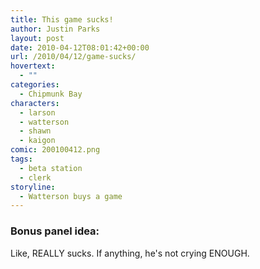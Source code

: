 ```yaml
---
title: This game sucks!
author: Justin Parks
layout: post
date: 2010-04-12T08:01:42+00:00
url: /2010/04/12/game-sucks/
hovertext:
  - ""
categories:
  - Chipmunk Bay
characters:
  - larson
  - watterson
  - shawn
  - kaigon
comic: 200100412.png
tags:
  - beta station
  - clerk 
storyline:
  - Watterson buys a game
---
```

### Bonus panel idea:
Like, REALLY sucks. If anything, he's not crying ENOUGH.